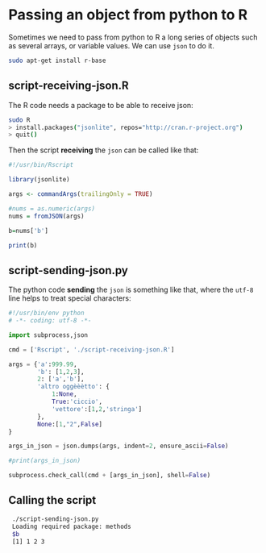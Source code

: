 # Passing an object from python to R

Sometimes we need to pass from python to R a long series of objects such as several arrays, or variable values. 
We can use `json` to do it.

```bash
sudo apt-get install r-base
```

## script-receiving-json.R

The R code needs a package to be able to receive json:

```bash
sudo R
> install.packages("jsonlite", repos="http://cran.r-project.org")
> quit()
```

Then the script **receiving** the `json` can be called like that:

```R
#!/usr/bin/Rscript

library(jsonlite)

args <- commandArgs(trailingOnly = TRUE)

#nums = as.numeric(args)
nums = fromJSON(args)

b=nums['b']

print(b)
```

## script-sending-json.py

The python code **sending** the `json` is something like that, where the `utf-8` line helps to treat special characters:

```python
#!/usr/bin/env python
# -*- coding: utf-8 -*-

import subprocess,json

cmd = ['Rscript', './script-receiving-json.R']

args = {'a':999.99,
        'b': [1,2,3],
        2: ['a','b'],
        'altro oggèèètto': {
            1:None,
            True:'ciccio',
            'vettore':[1,2,'stringa']
        },
        None:[1,"2",False]
}

args_in_json = json.dumps(args, indent=2, ensure_ascii=False)

#print(args_in_json)

subprocess.check_call(cmd + [args_in_json], shell=False)
```

## Calling the script


```bash
 ./script-sending-json.py
 Loading required package: methods
 $b
 [1] 1 2 3
 ```
 
 
